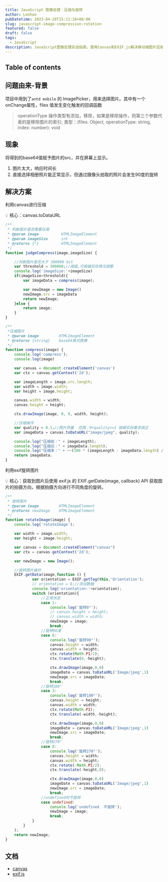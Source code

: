 ```yaml
---
title: JavaScript 图像处理：压缩与旋转
author: Leohoo
pubDatetime: 2023-04-28T15:11:26+08:00
slug: javascript-image-compression-rotation
featured: false
draft: false
tags:
  - JavaScript
description: JavaScript图像处理实战指南，使用Canvas和EXIF.js解决移动端图片压缩和拍照旋转问题的完整方案。
---
```


## Table of contents

## 问题由来-背景

项目中用到了`antd mobile` 的 ImagePicker，用来选择图片。其中有一个onChange属性，files 值发生变化触发的回调函数

> operationType 操作类型有添加，移除，如果是移除操作，则第三个参数代表的是移除图片的索引;
类型：(files: Object, operationType: string, index: number): void
>

## 现象

将得到的base64值赋予图片的src，并在屏幕上显示。

1. 图片太大，响应时间长
2. 直接选择相册照片能正常显示，但通过摄像头拍取的照片会发生90度的旋转

## 解决方案

利用canvas进行压缩

<aside>
💡 核心：canvas.toDataURL

</aside>

```jsx
/**
 * 判断图片是否需要压缩
 * @param image          HTMLImageElement
 * @param imageSize      int
 * @returns {*}          HTMLImageElement
 */
function judgeCompress(image,imageSize) {

    //判断图片是否大于 300000 bit
    var threshold = 300000;//阈值,可根据实际情况调整
    console.log('imageSize:'+imageSize)
    if(imageSize>threshold){
        var imageData = compress(image);

        var newImage = new Image()
        newImage.src = imageData
        return newImage;
    }else {
        return image;
    }
}

/**
 *压缩图片
 * @param image         HTMLImageElement
 * @returns {string}    base64格式图像
 */
function compress(image) {
    console.log('compress');
    console.log(image)

    var canvas = document.createElement('canvas')
    var ctx = canvas.getContext('2d');

    var imageLength = image.src.length;
    var width = image.width;
    var height = image.height;

    canvas.width = width;
    canvas.height = height;

    ctx.drawImage(image, 0, 0, width, height);

    //压缩操作
    var quality = 0.1;//图片质量  范围：0<quality<=1 根据实际需求调正
    var imageData = canvas.toDataURL("image/jpeg", quality);

    console.log("压缩前：" + imageLength);
    console.log("压缩后：" + imageData.length);
    console.log("压缩率：" + ~~(100 * (imageLength - imageData.length) / imageLength) + "%");
    return imageData;
}
```

利用exif旋转图片

<aside>
💡 核心：获取到图片后使用 exif.js 的 EXIF.getDate(image, callback) API 获取图片的拍摄方向，根据拍摄方向进行不同角度的旋转。

</aside>

```jsx
/**
 * 旋转图片
 * @param image         HTMLImageElement
 * @returns newImage    HTMLImageElement
 */
function rotateImage(image) {
    console.log('rotateImage');

    var width = image.width;
    var height = image.height;

    var canvas = document.createElement("canvas")
    var ctx = canvas.getContext('2d');

    var newImage = new Image();

    //旋转图片操作
    EXIF.getData(image,function () {
            var orientation = EXIF.getTag(this,'Orientation');
            // orientation = 6;//测试数据
            console.log('orientation:'+orientation);
            switch (orientation){
                //正常状态
                case 1:
                    console.log('旋转0°');
                    // canvas.height = height;
                    // canvas.width = width;
                    newImage = image;
                    break;
                //旋转90度
                case 6:
                    console.log('旋转90°');
                    canvas.height = width;
                    canvas.width = height;
                    ctx.rotate(Math.PI/2);
                    ctx.translate(0,-height);

                    ctx.drawImage(image,0,0)
                    imageDate = canvas.toDataURL('Image/jpeg',1)
                    newImage.src = imageDate;
                    break;
                //旋转180°
                case 3:
                    console.log('旋转180°');
                    canvas.height = height;
                    canvas.width = width;
                    ctx.rotate(Math.PI);
                    ctx.translate(-width,-height);

                    ctx.drawImage(image,0,0)
                    imageDate = canvas.toDataURL('Image/jpeg',1)
                    newImage.src = imageDate;
                    break;
                //旋转270°
                case 8:
                    console.log('旋转270°');
                    canvas.height = width;
                    canvas.width = height;
                    ctx.rotate(-Math.PI/2);
                    ctx.translate(-height,0);

                    ctx.drawImage(image,0,0)
                    imageDate = canvas.toDataURL('Image/jpeg',1)
                    newImage.src = imageDate;
                    break;
                //undefined时不旋转
                case undefined:
                    console.log('undefined  不旋转');
                    newImage = image;
                    break;
            }
        }
    );
    return newImage;
}
```

## 文档

- [canvas](https://www.w3school.com.cn/tags/html_ref_canvas.asp)
- [exif.js](http://code.ciaoca.com/javascript/exif-js)
